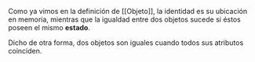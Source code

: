 Como ya vimos en la definición de [[Objeto]], la identidad es su ubicación en memoria, mientras que la igualdad entre dos objetos sucede si éstos poseen el mismo **estado**.

Dicho de otra forma, dos objetos son iguales cuando todos sus atributos coinciden.